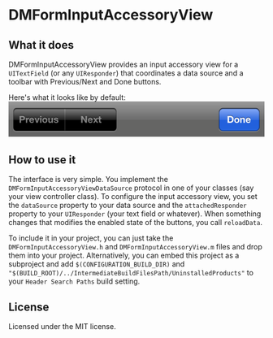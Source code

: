 DMFormInputAccessoryView
========================

What it does
------------

DMFormInputAccessoryView provides an input accessory view for a `UITextField` (or any `UIResponder`) that coordinates a data source and a toolbar with Previous/Next and Done buttons.

Here's what it looks like by default:  
![Screenshot of toolbar with Previous/Next and Done buttons](README/toolbarScreenshot.png)

How to use it
-------------

The interface is very simple. You implement the `DMFormInputAccessoryViewDataSource` protocol in one of your classes (say your view controller class). To configure the input accessory view, you set the `dataSource` property to your data source and the `attachedResponder` property to your `UIResponder` (your text field or whatever). When something changes that modifies the enabled state of the buttons, you call `reloadData`.

To include it in your project, you can just take the `DMFormInputAccessoryView.h` and `DMFormInputAccessoryView.m` files and drop them into your project. Alternatively, you can embed this project as a subproject and add `$(CONFIGURATION_BUILD_DIR)` and `"$(BUILD_ROOT)/../IntermediateBuildFilesPath/UninstalledProducts"` to your `Header Search Paths` build setting.

License
-------

Licensed under the MIT license.